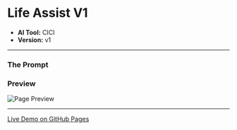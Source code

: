 # Life Assist V1

* **AI Tool:** CICI
* **Version:** v1

---

### The Prompt

>

### Preview

![Page Preview](./preview.png)

---

[Live Demo on GitHub Pages](https://your-username.github.io/AI-Frontend-Gallery/Cici/life-assist-v1/)
